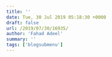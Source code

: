 ```yaml
---
title: ''
date: Tue, 30 Jul 2019 05:18:30 +0000
draft: false
url: /2019/07/30/16935/
author: 'Fahad Adeel'
summary: ''
tags: ['blogsubmenu']
---
```






